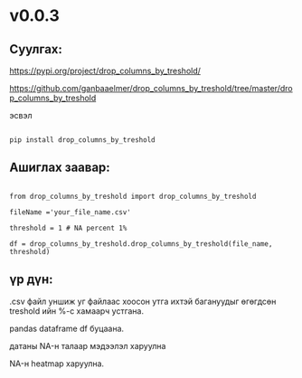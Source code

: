 
# v0.0.3

## Суулгах:

https://pypi.org/project/drop_columns_by_treshold/

https://github.com/ganbaaelmer/drop_columns_by_treshold/tree/master/drop_columns_by_treshold

эсвэл

```

pip install drop_columns_by_treshold

```

## Ашиглах заавар:

```

from drop_columns_by_treshold import drop_columns_by_treshold

fileName ='your_file_name.csv'

threshold = 1 # NA percent 1%

df = drop_columns_by_treshold.drop_columns_by_treshold(file_name, threshold)

```

## үр дүн:

.csv файл уншиж уг файлаас хоосон утга ихтэй багануудыг өгөгдсөн treshold ийн %-с хамаарч устгана.

pandas dataframe df буцаана.

датаны NA-н талаар мэдээлэл харуулна

NA-н heatmap харуулна. 
